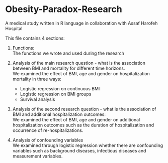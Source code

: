 # Obesity-Paradox-Research
A medical study written in R language in collaboration with Assaf Harofeh Hospital

This file contains 4 sections:

1. Functions:<br>
   The functions we wrote and used during the research
   
2. Analysis of the main research question - what is the association between BMI and mortality for different time horizons.<br>
   We examined the effect of BMI, age and gender on hospitalization mortality in three ways:
    - Logistic regression on continuous BMI
    - Logistic regression on BMI groups
    - Survival analysis

3. Analysis of the second research question - what is the association of BMI and additional hospitalization outcomes:<br>
   We examined the effect of BMI, age and gender on additional hospitalization outcomes such as the duration of hospitalization and occurrence of re-hospitalizations.
   
4. Analysis of confounding variables<br>
   We examined through logistic regression whether there are confounding variables such as background diseases, infectious diseases and measurement variables.
